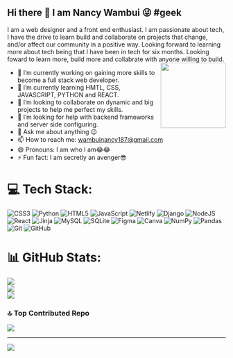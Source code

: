 ## Hi there 👋 I am Nancy Wambui 😜 #geek
I am a web designer and a front end enthusiast. I am passionate about tech, I have the drive to learn build and collaborate on projects that change, and/or affect our community in  a positive way. Looking forward to learning more about tech being that I have been in tech for six months. Looking foward to learn more, build more and collabrate with anyone willing to build.
<img align="right" height="150" src="https://i.imgflip.com/65efzo.gif"  />
- 🔭 I’m currently working on gaining more skills to become a full stack web developer.
- 🌱 I’m currently learning HMTL, CSS, JAVASCRIPT, PYTHON and REACT.
- 👯 I’m looking to collaborate on dynamic and big projects to help me perfect my skills.
- 🤔 I’m looking for help with backend frameworks and server side configuring.
- 💬 Ask me about anything 😉
- 📫 How to reach me: wambuinancy187@gmail.com
- 😄 Pronouns: I am who I am😂😂
- ⚡ Fun fact: I am secretly an avenger😎


# 💻 Tech Stack:
![CSS3](https://img.shields.io/badge/css3-%231572B6.svg?style=for-the-badge&logo=css3&logoColor=white) ![Python](https://img.shields.io/badge/python-3670A0?style=for-the-badge&logo=python&logoColor=ffdd54) ![HTML5](https://img.shields.io/badge/html5-%23E34F26.svg?style=for-the-badge&logo=html5&logoColor=white) ![JavaScript](https://img.shields.io/badge/javascript-%23323330.svg?style=for-the-badge&logo=javascript&logoColor=%23F7DF1E) ![Netlify](https://img.shields.io/badge/netlify-%23000000.svg?style=for-the-badge&logo=netlify&logoColor=#00C7B7) ![Django](https://img.shields.io/badge/django-%23092E20.svg?style=for-the-badge&logo=django&logoColor=white) ![NodeJS](https://img.shields.io/badge/node.js-6DA55F?style=for-the-badge&logo=node.js&logoColor=white) ![React](https://img.shields.io/badge/react-%2320232a.svg?style=for-the-badge&logo=react&logoColor=%2361DAFB) ![Jinja](https://img.shields.io/badge/jinja-white.svg?style=for-the-badge&logo=jinja&logoColor=black) ![MySQL](https://img.shields.io/badge/mysql-4479A1.svg?style=for-the-badge&logo=mysql&logoColor=white) ![SQLite](https://img.shields.io/badge/sqlite-%2307405e.svg?style=for-the-badge&logo=sqlite&logoColor=white) ![Figma](https://img.shields.io/badge/figma-%23F24E1E.svg?style=for-the-badge&logo=figma&logoColor=white) ![Canva](https://img.shields.io/badge/Canva-%2300C4CC.svg?style=for-the-badge&logo=Canva&logoColor=white) ![NumPy](https://img.shields.io/badge/numpy-%23013243.svg?style=for-the-badge&logo=numpy&logoColor=white) ![Pandas](https://img.shields.io/badge/pandas-%23150458.svg?style=for-the-badge&logo=pandas&logoColor=white) ![Git](https://img.shields.io/badge/git-%23F05033.svg?style=for-the-badge&logo=git&logoColor=white) ![GitHub](https://img.shields.io/badge/github-%23121011.svg?style=for-the-badge&logo=github&logoColor=white)
# 📊 GitHub Stats:
![](https://github-readme-stats.vercel.app/api?username=missynancy&theme=dark&hide_border=false&include_all_commits=true&count_private=true)<br/>
![](https://github-readme-streak-stats.herokuapp.com/?user=missynancy&theme=dark&hide_border=false)<br/>
![](https://github-readme-stats.vercel.app/api/top-langs/?username=missynancy&theme=dark&hide_border=false&include_all_commits=true&count_private=true&layout=compact)

### 🔝 Top Contributed Repo
![](https://github-contributor-stats.vercel.app/api?username=missynancy&limit=5&theme=dark&combine_all_yearly_contributions=true)

---
[![](https://visitcount.itsvg.in/api?id=missynancy&icon=0&color=0)](https://visitcount.itsvg.in)
